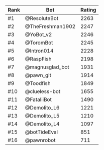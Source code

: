 Rank|Bot|Rating
---|---|---
#1|@ResoluteBot|2263
#2|@TheFreshman1902|2247
#3|@YoBot_v2|2246
#4|@ToromBot|2245
#5|@Intron014|2228
#6|@RaspFish|2198
#7|@magnusglad_bot|1931
#8|@pawn_git|1914
#9|@Toodfish|1849
#10|@clueless-bot|1655
#11|@FataliiBot|1490
#12|@Demolito_L6|1221
#13|@Demolito_L5|1210
#14|@Demolito_L4|1097
#15|@botTideEval|851
#16|@pawnrobot|711
